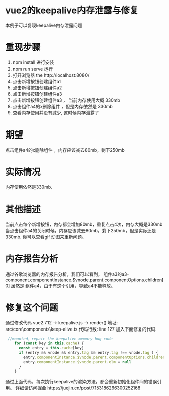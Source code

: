 #  vue2的keepalive内存泄露与修复
本例子可以复现keepalive内存泄露问题
# 重现步骤
1. npm install  进行安装
2. npm run serve  运行
3. 打开浏览器 the http://localhost:8080/
4. 点击新增按钮创建组件a1
5. 点击新增按钮创建组件a2
6. 点击新增按钮创建组件a3
7. 点击新增按钮创建组件a3 ， 当前内存使用大概 330mb
8. 点击组件a4的x删除组件 ，但是内存依然是 330mb
9. 查看内存使用并没有减少, 这时候内存泄露了
# 期望
点击组件a4的x删除组件 ，内存应该减去80mb，剩下250mb
# 实际情况
内存使用依然是330mb.
# 其他描述
当前点击每个新增按钮，内存都会增加80mb，重复点击4次，内存大概是330mb
当点击组件a4的关闭时候，内存应该减去80mb，剩下250mb，但是实际还是330mb.
你可以查看gif 动图来重新问题。
# 内存报告分析
通过谷歌浏览器的内存报告分析，我们可以看到，
组件a3的a3-component.componentInstance.$vnode.parent.componentOptions.children[0]  居然是 组件a4，由于有这个引用，导致a4不能释放。

# 修复这个问题
通过修改代码 vue2.7.12 -> keepalive.js -> render() 
地址: src\core\components\keep-alive.ts
代码行数: line 127 加入下面修复的代码.
```js
 //mounted，repair the keepalive memory bug code
    for (const key in this.cache) {
      const entry = this.cache[key]
      if (entry && vnode && entry.tag && entry.tag !== vnode.tag ) { 
        entry.componentInstance.$vnode.parent.componentOptions.children = []
        entry.componentInstance.$vnode.parent.elm = null
      }
    }
```
通过上面代码，每次执行keepalive的渲染方法，都会重新初始化组件间的错误引用。
详细请访问掘金 https://juejin.cn/post/7153186266300252168